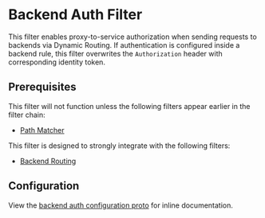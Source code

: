 # Backend Auth Filter

This filter enables proxy-to-service authorization when sending requests to backends
via Dynamic Routing. If authentication is configured inside a backend rule,
this filter overwrites the `Authorization` header with corresponding identity token.

## Prerequisites

This filter will not function unless the following filters appear earlier in the filter chain:

- [Path Matcher](../path_matcher/README.md)

This filter is designed to strongly integrate with the following filters:

- [Backend Routing](../backend_routing/README.md)

## Configuration

View the [backend auth configuration proto](../../../../api/envoy/http/backend_auth/config.proto)
for inline documentation.